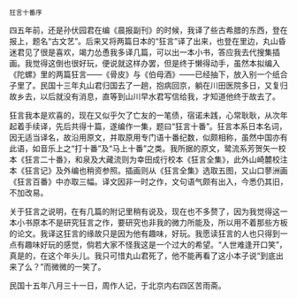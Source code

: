     狂言十番序 

   四五年前，还是孙伏园君在编《晨报副刊》的时候，我译了些古希腊的东西，登在报上，题名“古文艺”。后来又将两篇日本的“狂言”译了出来，也登在里边，丸山昏迷君见了很是喜欢，竭力怂恿我多译几篇，可以出一本小书，答应我去代搜集插画。我觉得这倒也很好玩，便说就这样办罢，但是终于懒得动手，虽然本拟编入《陀螺》里的两篇狂言——《骨皮》与《伯母酒》——已经抽下，放入别一个纸合子里了。民国十三年丸山君归国去了一趟，抱病回京，躺在川田医院多日，又复归故乡去，以后就没有消息，直等到山川早水君写信给我，才知道他终于故去了。

   狂言我本是欢喜的，现在又似乎欠了亡友的一笔债，宿诺未践，心常耿耿，从次年起着手续译，先后共得十篇，遂编作一集，题曰“狂言十番”。狂言本系日本名词，因无适当译名，故沿用原文，并取原用专门语十番纪数，似颇相称，虽然中国亦有此语，如音乐上之“打十番”及“马上十番”之类。我所据的原文，鹭流系芳贺矢一校本《狂言二十番》，和泉及大藏流则为幸田成行校本《狂言全集》，此外山崎麓校注本《狂言记》及外编也稍资参照。插画则从《狂言全集》选取五图，又山口蓼洲画《狂言百番》中亦取三幅。译文因非一时之作，文句语气颇有出入，今悉仍其旧，不加改易。

   关于狂言之说明，在有几篇的附记里稍有说及，现在也不多赘了，因为我觉得这一本小书原本不是研究狂言之作，要研究也非我的微力所能及，所以用不着那些方板的论文。我译这狂言的缘故只是因为他有趣味，好玩。我愿读狂言的人也只得到一点有趣味好玩的感觉，倘若大家不怪我这是一个过大的希望。“人世难逢开口笑”，真是的，在这个年头儿。我只可惜丸山君死了，他不能再看了这小本子说“到底出来了么？”而微微的一笑了。

   民国十五年八月三十一日，周作人记，于北京内右四区苦雨斋。

